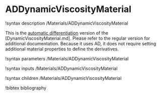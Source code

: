 # ADDynamicViscosityMaterial

!syntax description /Materials/ADDynamicViscosityMaterial

This is the [automatic differentiation](automatic_differentiation/index.md) version of the [DynamicViscosityMaterial.md].
Please refer to the regular version for additional documentation.
Because it uses AD, it does not require setting additional material properties to define the derivatives.

!syntax parameters /Materials/ADDynamicViscosityMaterial

!syntax inputs /Materials/ADDynamicViscosityMaterial

!syntax children /Materials/ADDynamicViscosityMaterial

!bibtex bibliography
